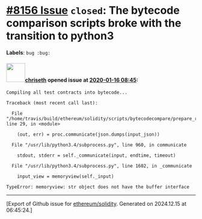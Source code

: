 # [\#8156 Issue](https://github.com/ethereum/solidity/issues/8156) `closed`: The bytecode comparison scripts broke with the transition to python3
**Labels**: `bug :bug:`


#### <img src="https://avatars.githubusercontent.com/u/9073706?v=4" width="50">[chriseth](https://github.com/chriseth) opened issue at [2020-01-16 08:45](https://github.com/ethereum/solidity/issues/8156):

```
Compiling all test contracts into bytecode...

Traceback (most recent call last):

  File "/home/travis/build/ethereum/solidity/scripts/bytecodecompare/prepare_report.py", line 29, in <module>

    (out, err) = proc.communicate(json.dumps(input_json))

  File "/usr/lib/python3.4/subprocess.py", line 960, in communicate

    stdout, stderr = self._communicate(input, endtime, timeout)

  File "/usr/lib/python3.4/subprocess.py", line 1602, in _communicate

    input_view = memoryview(self._input)

TypeError: memoryview: str object does not have the buffer interface
```




-------------------------------------------------------------------------------



[Export of Github issue for [ethereum/solidity](https://github.com/ethereum/solidity). Generated on 2024.12.15 at 06:45:24.]
